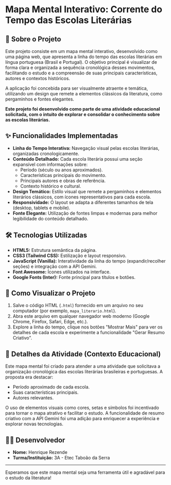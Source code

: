 # Mapa Mental Interativo: Corrente do Tempo das Escolas Literárias

## 📜 Sobre o Projeto

Este projeto consiste em um mapa mental interativo, desenvolvido como uma página web, que apresenta a linha do tempo das escolas literárias em língua portuguesa (Brasil e Portugal). O objetivo principal é visualizar de forma clara e organizada a sequência cronológica desses movimentos, facilitando o estudo e a compreensão de suas principais características, autores e contextos históricos.

A aplicação foi concebida para ser visualmente atraente e temática, utilizando um design que remete a elementos clássicos da literatura, como pergaminhos e fontes elegantes.

**Este projeto foi desenvolvido como parte de uma atividade educacional solicitada, com o intuito de explorar e consolidar o conhecimento sobre as escolas literárias.**

## ✨ Funcionalidades Implementadas

* **Linha do Tempo Interativa:** Navegação visual pelas escolas literárias, organizadas cronologicamente.
* **Conteúdo Detalhado:** Cada escola literária possui uma seção expansível com informações sobre:
    * Período (século ou anos aproximados).
    * Características principais do movimento.
    * Principais autores e obras de referência.
    * Contexto histórico e cultural.
* **Design Temático:** Estilo visual que remete a pergaminhos e elementos literários clássicos, com ícones representativos para cada escola.
* **Responsividade:** O layout se adapta a diferentes tamanhos de tela (desktop, tablets e mobile).
* **Fonte Elegante:** Utilização de fontes limpas e modernas para melhor legibilidade do conteúdo detalhado.

## 🛠️ Tecnologias Utilizadas

* **HTML5:** Estrutura semântica da página.
* **CSS3 (Tailwind CSS):** Estilização e layout responsivo.
* **JavaScript (Vanilla):** Interatividade da linha do tempo (expandir/recolher seções) e integração com a API Gemini.
* **Font Awesome:** Ícones utilizados na interface.
* **Google Fonts (Inter):** Fonte principal para títulos e botões.

## 🚀 Como Visualizar o Projeto

1.  Salve o código HTML (`.html`) fornecido em um arquivo no seu computador (por exemplo, `mapa_literario.html`).
2.  Abra este arquivo em qualquer navegador web moderno (Google Chrome, Firefox, Safari, Edge, etc.).
3.  Explore a linha do tempo, clique nos botões "Mostrar Mais" para ver os detalhes de cada escola e experimente a funcionalidade "Gerar Resumo Criativo".

## 📝 Detalhes da Atividade (Contexto Educacional)

Este mapa mental foi criado para atender a uma atividade que solicitava a organização cronológica das escolas literárias brasileiras e portuguesas. A proposta era destacar:

* Período aproximado de cada escola.
* Suas características principais.
* Autores relevantes.

O uso de elementos visuais como cores, setas e símbolos foi incentivado para tornar o mapa atrativo e facilitar o estudo. A funcionalidade de resumo criativo com a API Gemini foi uma adição para enriquecer a experiência e explorar novas tecnologias.

## 🧑‍💻 Desenvolvedor

* **Nome:** Henrique Rezende
* **Turma/Instituição:** 3A - Etec Taboão da Serra

---

Esperamos que este mapa mental seja uma ferramenta útil e agradável para o estudo da literatura!
